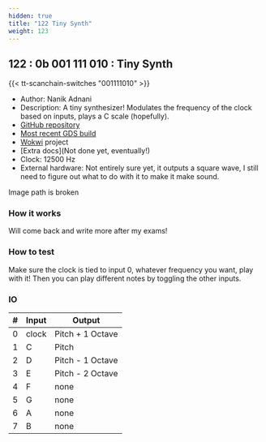 ```yaml
---
hidden: true
title: "122 Tiny Synth"
weight: 123
---
```


## 122 : 0b 001 111 010 : Tiny Synth

{{< tt-scanchain-switches "001111010" >}}

* Author: Nanik Adnani
* Description: A tiny synthesizer! Modulates the frequency of the clock based on inputs, plays a C scale (hopefully).
* [GitHub repository](https://github.com/nanikgeorge/tt02-submission-template)
* [Most recent GDS build](https://github.com/nanikgeorge/tt02-submission-template/actions/runs/3599083491)
* [Wokwi](https://wokwi.com/projects/348255968419643987) project
* [Extra docs](Not done yet, eventually!)
* Clock: 12500 Hz
* External hardware: Not entirely sure yet, it outputs a square wave, I still need to figure out what to do with it to make it make sound.

Image path is broken

### How it works

Will come back and write more after my exams!

### How to test

Make sure the clock is tied to input 0, whatever frequency you want, play with it! Then you can play different notes by toggling the other inputs.

### IO

| # | Input        | Output       |
|---|--------------|--------------|
| 0 | clock  | Pitch + 1 Octave |
| 1 | C  | Pitch |
| 2 | D  | Pitch - 1 Octave |
| 3 | E  | Pitch - 2 Octave |
| 4 | F  | none |
| 5 | G  | none |
| 6 | A  | none |
| 7 | B  | none |
